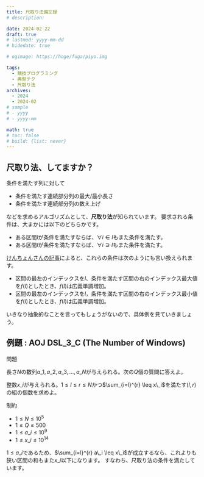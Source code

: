 ```yaml
---
title: 尺取り法備忘録
# description: 

date: 2024-02-22
draft: true
# lastmod: yyyy-mm-dd
# hidedate: true

# ogimage: https://hoge/fuga/piyo.img

tags:
  - 競技プログラミング
  - 典型テク
  - 尺取り法
archives:
  - 2024
  - 2024-02
# sample
# - yyyy
# - yyyy-mm

math: true
# toc: false
# build: {list: never}
---
```


## 尺取り法、してますか？
条件を満たす列に対して

- 条件を満たす連続部分列の最大/最小長さ
- 条件を満たす連続部分列の数え上げ

などを求めるアルゴリズムとして、**尺取り法**が知られています。
要求される条件は、大まかには以下のどちらかです。

- ある区間$I$が条件を満たすならば、$\forall i \in I$もまた条件を満たす。
- ある区間$I$が条件を満たすならば、$\forall i \supseteq I$もまた条件を満たす。

[けんちょんさんの記事](https://qiita.com/drken/items/ecd1a472d3a0e7db8dce#1-3-%E3%81%97%E3%82%83%E3%81%8F%E3%81%A8%E3%82%8A%E6%B3%95%E3%81%8C%E4%BD%BF%E3%81%88%E3%82%8B%E6%9D%A1%E4%BB%B6)によると、これらの条件は次のようにも言い換えられます。

- 区間の最左のインデックスを$l$、条件を満たす区間の右のインデックス最大値を$f(l)$としたとき、$f(l)$は広義単調増加。
- 区間の最左のインデックスを$l$，条件を満たす区間の右のインデックス最小値を$f(l)$としたとき、$f(l)$は広義単調増加。

いきなり抽象的なことを言ってもしょうがないので、具体例を見ていきましょう。

## 例題 : AOJ DSL\_3\_C (The Number of Windows)

問題

長さ$N$の数列$a\_1, a\_2, a\_3, \dots , a\_N$が与えられる。次の$Q$個の質問に答えよ。

整数$x\_i$が与えられる。$1 \leq l \leq r \leq N$かつ$\sum_{i=l}^{r} \leq x\_i$を満たす$(l, r)$の組の個数を求めよ。

制約

- $1 \leq N \leq 10^5$
- $1 \leq Q \leq 500$
- $1 \leq a\_i \leq 10^9$
- $1 \leq x\_i \leq 10^{14}$

$1 \leq a\_i$であるため、$\sum_{i=l}^{r} a\_i \leq x\_i$が成立するなら、これよりも狭い区間の和もまた$x\_i$以下になります。
すなわち、尺取り法の条件を満たしています。
